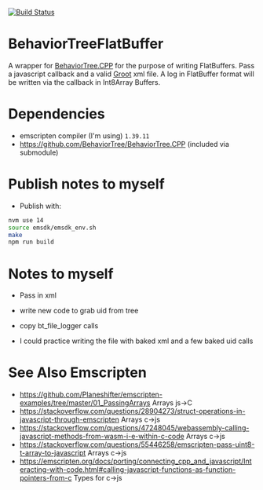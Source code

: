 [![Build Status](https://travis-ci.com/esromneb/BehaviorTreeFlatBuffer.svg?branch=master)](https://travis-ci.com/esromneb/BehaviorTreeFlatBuffer)
# BehaviorTreeFlatBuffer
A wrapper for [BehaviorTree.CPP](https://github.com/BehaviorTree/BehaviorTree.CPP) for the purpose of writing FlatBuffers.  Pass a javascript callback and a valid [Groot](https://github.com/BehaviorTree/Groot) xml file.  A log in FlatBuffer format will be written via the callback in Int8Array Buffers.

# Dependencies
* emscripten compiler (I'm using) `1.39.11`
* https://github.com/BehaviorTree/BehaviorTree.CPP (included via submodule)

# Publish notes to myself
* Publish with:
```bash
nvm use 14
source emsdk/emsdk_env.sh
make
npm run build
```


# Notes to myself
* Pass in xml
* write new code to grab uid from tree
* copy bt_file_logger calls

* I could practice writing the file with baked xml and a few baked uid calls


# See Also Emscripten
* https://github.com/Planeshifter/emscripten-examples/tree/master/01_PassingArrays  Arrays js->C
* https://stackoverflow.com/questions/28904273/struct-operations-in-javascript-through-emscripten Arrays c->js
* https://stackoverflow.com/questions/47248045/webassembly-calling-javascript-methods-from-wasm-i-e-within-c-code Arrays c->js
* https://stackoverflow.com/questions/55446258/emscripten-pass-uint8-t-array-to-javascript Arrays c->js
* https://emscripten.org/docs/porting/connecting_cpp_and_javascript/Interacting-with-code.html#calling-javascript-functions-as-function-pointers-from-c Types for c->js


